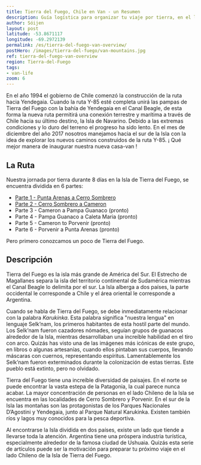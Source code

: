 ```yaml
---
title: Tierra del Fuego, Chile en Van - un Resumen
description: Guía logística para organizar tu viaje por tierra, en el lado Chileno de Tierra del Fuego.
author: Sóijen
layout: post
latitude: -53.8671117
longitude: -69.2972139
permalink: /es/tierra-del-fuego-van-overview/
postHero: /images/tierra-del-fuego/van-mountains.jpg
ref: tierra-del-fuego-van-overview
region: Tierra-del-Fuego
tags:
- van-life
zoom: 6
---
```

En el año 1994 el gobierno de Chile comenzó la construcción de la ruta hacia Yendegaia. Cuando la ruta Y-85 esté completa unirá las pampas de Tierra del Fuego con la bahía de Yendegaia en el Canal Beagle, de esta forma la nueva ruta permitirá una conexión terrestre y marítima a través de Chile hacia su último destino, la Isla de Navarino. Debido a las extremas condiciones y lo duro del terreno el progreso ha sido lento. En el mes de diciembre del año 2017 nosotros manejamos hacia el sur de la Isla con la idea de explorar los nuevos caminos construidos de la ruta Y-85.
¡ Qué mejor manera de inaugurar nuestra nueva casa-van !

<h2>La Ruta</h2>

Nuestra jornada por tierra durante 8 días en la Isla de Tierra del Fuego, se encuentra dividida en 6 partes:
<ul class="post-stats bullets">
  <li><a href="/es/TDF-part-1-punta-arenas-cerro-sombrero/">Parte 1 - Punta Arenas a Cerro Sombrero</a></li>
  <li><a href="/es/TDF-part-2-cerro-sombrero-cameron/">Parte 2 - Cerro Sombrero a Cameron</a></li>
  <li>Parte 3 - Cameron a Pampa Guanaco (pronto)</li>
  <li>Parte 4 - Pampa Guanaco a Caleta Maria (pronto)</li>
  <li>Parte 5 - Cameron to Porvenir (pronto)</li>
  <li>Parte 6 - Porvenir a Punta Arenas (pronto)</li>
</ul>

Pero primero conozcamos un poco de Tierra del Fuego.

<h2>Descripción</h2>

Tierra del Fuego es la isla más grande de América del Sur. El Estrecho de Magallanes separa la isla del territorio continental de Sudamérica mientras el Canal Beagle lo delimita por el sur. La Isla alberga a dos países, la parte occidental le corresponde a Chile y el área oriental le corresponde a Argentina.

Cuando se habla de Tierra del Fuego, se debe inmediatamente relacionar con la palabra <em>Karukinka</em>. Esta palabra significa "nuestra lengua" en lenguaje Selk’nam, los primeros habitantes de esta hostil parte del mundo. Los Selk’nam fueron cazadores nómades, seguían grupos de guanacos alrededor de la Isla, mientras desarrollaban una increíble habilidad en el tiro con arco. Quizás has visto una de las imágenes más icónicas de este grupo, en libros o algunas artesanías, cuando ellos pintaban sus cuerpos, llevando máscaras con cuernos, representando espíritus. Lamentablemente los Selk’nam fueron exterminados durante la colonización de estas tierras. Este pueblo está extinto, pero no olvidado.

Tierra del Fuego tiene una increíble diversidad de paisajes. En el norte se puede encontrar la vasta estepa de la Patagonia, la cual parece nunca acabar. La mayor concentración de personas en el lado Chileno de la Isla se encuentra en las localidades de Cerro Sombrero y Porvenir. En el sur de la Isla las montañas son las protagonistas de los Parques Nacionales D’Agostini y Yendegaia, junto al Parque Natural Karukinka. Existen también ríos y lagos muy conocidos para la pesca deportiva.

Al encontrarse la Isla dividida en dos países, existe un lado que tiende a llevarse toda la atención. Argentina tiene una próspera industria turística, especialmente alrededor de la famosa ciudad de Ushuaia. Quizás esta serie de artículos puede ser la motivación para preparar tu próximo viaje en el lado Chileno de la Isla de Tierra del Fuego.
